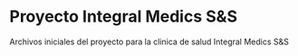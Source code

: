 # Proyecto Integral Medics S&S

Archivos iniciales del proyecto para la clinica de salud Integral Medics S&S